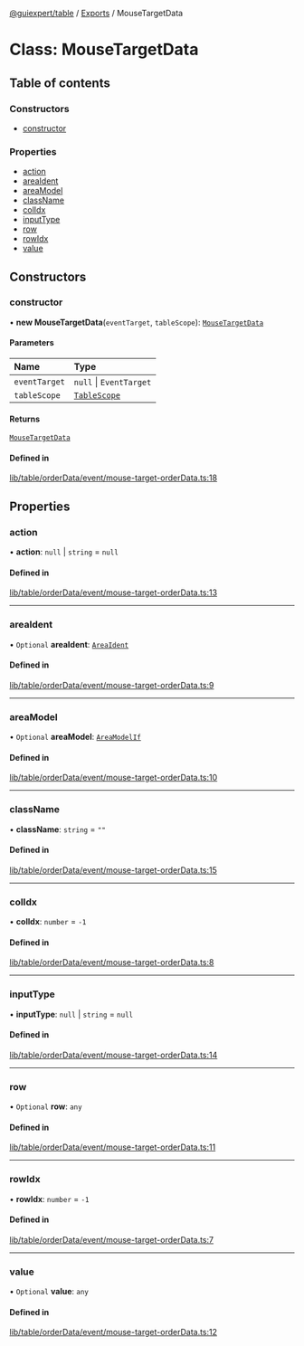 [@guiexpert/table](../README.md) / [Exports](../modules.md) / MouseTargetData

# Class: MouseTargetData

## Table of contents

### Constructors

- [constructor](MouseTargetData.md#constructor)

### Properties

- [action](MouseTargetData.md#action)
- [areaIdent](MouseTargetData.md#areaident)
- [areaModel](MouseTargetData.md#areamodel)
- [className](MouseTargetData.md#classname)
- [colIdx](MouseTargetData.md#colidx)
- [inputType](MouseTargetData.md#inputtype)
- [row](MouseTargetData.md#row)
- [rowIdx](MouseTargetData.md#rowidx)
- [value](MouseTargetData.md#value)

## Constructors

### constructor

• **new MouseTargetData**(`eventTarget`, `tableScope`): [`MouseTargetData`](MouseTargetData.md)

#### Parameters

| Name | Type |
| :------ | :------ |
| `eventTarget` | ``null`` \| `EventTarget` |
| `tableScope` | [`TableScope`](TableScope.md) |

#### Returns

[`MouseTargetData`](MouseTargetData.md)

#### Defined in

[lib/table/orderData/event/mouse-target-orderData.ts:18](https://github.com/guiexperttable/ge-table/blob/65d38fc/libs/table/src/lib/table/orderData/event/mouse-target-orderData.ts#L18)

## Properties

### action

• **action**: ``null`` \| `string` = `null`

#### Defined in

[lib/table/orderData/event/mouse-target-orderData.ts:13](https://github.com/guiexperttable/ge-table/blob/65d38fc/libs/table/src/lib/table/orderData/event/mouse-target-orderData.ts#L13)

___

### areaIdent

• `Optional` **areaIdent**: [`AreaIdent`](../modules.md#areaident)

#### Defined in

[lib/table/orderData/event/mouse-target-orderData.ts:9](https://github.com/guiexperttable/ge-table/blob/65d38fc/libs/table/src/lib/table/orderData/event/mouse-target-orderData.ts#L9)

___

### areaModel

• `Optional` **areaModel**: [`AreaModelIf`](../interfaces/AreaModelIf.md)

#### Defined in

[lib/table/orderData/event/mouse-target-orderData.ts:10](https://github.com/guiexperttable/ge-table/blob/65d38fc/libs/table/src/lib/table/orderData/event/mouse-target-orderData.ts#L10)

___

### className

• **className**: `string` = `""`

#### Defined in

[lib/table/orderData/event/mouse-target-orderData.ts:15](https://github.com/guiexperttable/ge-table/blob/65d38fc/libs/table/src/lib/table/orderData/event/mouse-target-orderData.ts#L15)

___

### colIdx

• **colIdx**: `number` = `-1`

#### Defined in

[lib/table/orderData/event/mouse-target-orderData.ts:8](https://github.com/guiexperttable/ge-table/blob/65d38fc/libs/table/src/lib/table/orderData/event/mouse-target-orderData.ts#L8)

___

### inputType

• **inputType**: ``null`` \| `string` = `null`

#### Defined in

[lib/table/orderData/event/mouse-target-orderData.ts:14](https://github.com/guiexperttable/ge-table/blob/65d38fc/libs/table/src/lib/table/orderData/event/mouse-target-orderData.ts#L14)

___

### row

• `Optional` **row**: `any`

#### Defined in

[lib/table/orderData/event/mouse-target-orderData.ts:11](https://github.com/guiexperttable/ge-table/blob/65d38fc/libs/table/src/lib/table/orderData/event/mouse-target-orderData.ts#L11)

___

### rowIdx

• **rowIdx**: `number` = `-1`

#### Defined in

[lib/table/orderData/event/mouse-target-orderData.ts:7](https://github.com/guiexperttable/ge-table/blob/65d38fc/libs/table/src/lib/table/orderData/event/mouse-target-orderData.ts#L7)

___

### value

• `Optional` **value**: `any`

#### Defined in

[lib/table/orderData/event/mouse-target-orderData.ts:12](https://github.com/guiexperttable/ge-table/blob/65d38fc/libs/table/src/lib/table/orderData/event/mouse-target-orderData.ts#L12)
